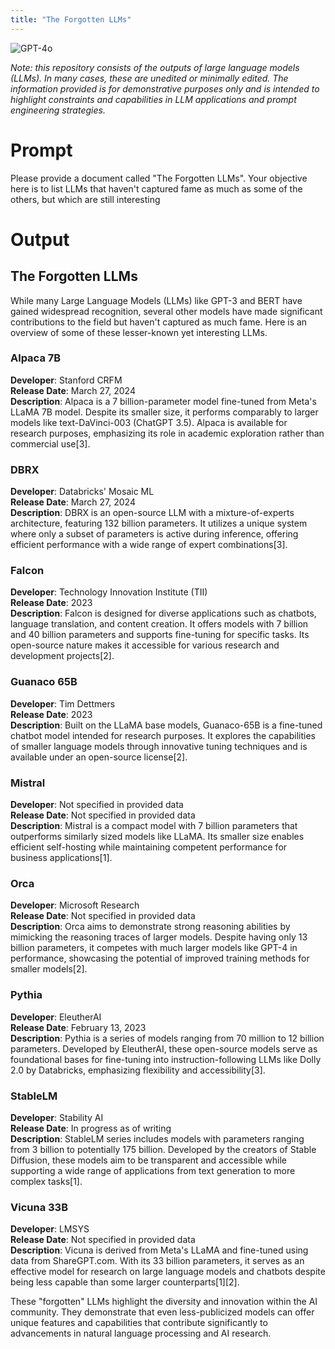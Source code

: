 ```yaml
---
title: "The Forgotten LLMs"
---
```

![GPT-4o](https://img.shields.io/badge/GPT--4o-3333FF?style=for-the-badge&logo=openai&logoColor=white)



*Note: this repository consists of the outputs of large language models (LLMs). In many cases, these are unedited or minimally edited. The information provided is for demonstrative purposes only and is intended to highlight constraints and capabilities in LLM applications and prompt engineering strategies.*


# Prompt

Please provide a document called "The Forgotten LLMs". Your objective here is to list LLMs that haven't captured fame as much as some of the others, but which are still interesting

# Output
## The Forgotten LLMs

While many Large Language Models (LLMs) like GPT-3 and BERT have gained widespread recognition, several other models have made significant contributions to the field but haven't captured as much fame. Here is an overview of some of these lesser-known yet interesting LLMs.

### Alpaca 7B

**Developer**: Stanford CRFM  
**Release Date**: March 27, 2024  
**Description**: Alpaca is a 7 billion-parameter model fine-tuned from Meta's LLaMA 7B model. Despite its smaller size, it performs comparably to larger models like text-DaVinci-003 (ChatGPT 3.5). Alpaca is available for research purposes, emphasizing its role in academic exploration rather than commercial use[3].

### DBRX

**Developer**: Databricks' Mosaic ML  
**Release Date**: March 27, 2024  
**Description**: DBRX is an open-source LLM with a mixture-of-experts architecture, featuring 132 billion parameters. It utilizes a unique system where only a subset of parameters is active during inference, offering efficient performance with a wide range of expert combinations[3].

### Falcon

**Developer**: Technology Innovation Institute (TII)  
**Release Date**: 2023  
**Description**: Falcon is designed for diverse applications such as chatbots, language translation, and content creation. It offers models with 7 billion and 40 billion parameters and supports fine-tuning for specific tasks. Its open-source nature makes it accessible for various research and development projects[2].

### Guanaco 65B

**Developer**: Tim Dettmers  
**Release Date**: 2023  
**Description**: Built on the LLaMA base models, Guanaco-65B is a fine-tuned chatbot model intended for research purposes. It explores the capabilities of smaller language models through innovative tuning techniques and is available under an open-source license[2].

### Mistral

**Developer**: Not specified in provided data  
**Release Date**: Not specified in provided data  
**Description**: Mistral is a compact model with 7 billion parameters that outperforms similarly sized models like LLaMA. Its smaller size enables efficient self-hosting while maintaining competent performance for business applications[1].

### Orca

**Developer**: Microsoft Research  
**Release Date**: Not specified in provided data  
**Description**: Orca aims to demonstrate strong reasoning abilities by mimicking the reasoning traces of larger models. Despite having only 13 billion parameters, it competes with much larger models like GPT-4 in performance, showcasing the potential of improved training methods for smaller models[2].

### Pythia

**Developer**: EleutherAI  
**Release Date**: February 13, 2023  
**Description**: Pythia is a series of models ranging from 70 million to 12 billion parameters. Developed by EleutherAI, these open-source models serve as foundational bases for fine-tuning into instruction-following LLMs like Dolly 2.0 by Databricks, emphasizing flexibility and accessibility[3].

### StableLM

**Developer**: Stability AI  
**Release Date**: In progress as of writing  
**Description**: StableLM series includes models with parameters ranging from 3 billion to potentially 175 billion. Developed by the creators of Stable Diffusion, these models aim to be transparent and accessible while supporting a wide range of applications from text generation to more complex tasks[1].

### Vicuna 33B

**Developer**: LMSYS  
**Release Date**: Not specified in provided data  
**Description**: Vicuna is derived from Meta's LLaMA and fine-tuned using data from ShareGPT.com. With its 33 billion parameters, it serves as an effective model for research on large language models and chatbots despite being less capable than some larger counterparts[1][2].

These "forgotten" LLMs highlight the diversity and innovation within the AI community. They demonstrate that even less-publicized models can offer unique features and capabilities that contribute significantly to advancements in natural language processing and AI research.
 
